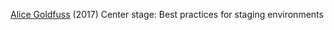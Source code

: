 
[Alice Goldfuss](https://increment.com/development/center-stage-best-practices-for-staging-environments/)
(2017) Center stage: Best practices for staging environments
